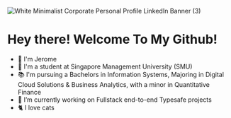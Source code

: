 
![White Minimalist Corporate Personal Profile LinkedIn Banner (3)](https://user-images.githubusercontent.com/68373112/224745075-46bd8268-ee2a-4b37-ae1f-3f1f8bc75a82.png)



# Hey there! Welcome To My Github!

- 👋 I'm Jerome
- 🏫 I'm a student at Singapore Management University (SMU)
- 📚 I'm pursuing a Bachelors in Information Systems, Majoring in Digital Cloud Solutions & Business Analytics, with a minor in Quantitative Finance
- 🌱 I’m currently working on Fullstack end-to-end Typesafe projects
- 🐈 I love cats
